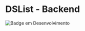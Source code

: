 # DSList - Backend


![Badge em Desenvolvimento](http://img.shields.io/static/v1?label=STATUS&message=EM%20DESENVOLVIMENTO&color=GREEN&style=for-the-badge)
